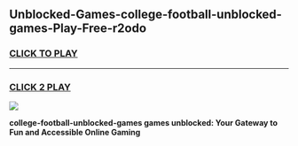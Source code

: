 
## Unblocked-Games-college-football-unblocked-games-Play-Free-r2odo
<h3>
<a href="https://premium76.site?title=college-football-unblocked-games&ref=18A">CLICK TO PLAY</a></h3>
<hr>

<h3>
<a href="https://premium76.site?title=college-football-unblocked-games&ref=18A">CLICK 2 PLAY</a>
  
</h3>

<a href="https://premium76.site?title=college-football-unblocked-games&ref=18A"><img src="https://clearcache.store/games.png"></a>


**college-football-unblocked-games games unblocked: Your Gateway to Fun and Accessible Online Gaming**
